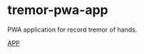 # tremor-pwa-app
PWA application for record tremor of hands.

[APP](https://github.com/yaricp/tremor-pwa-app/src/index.html)
